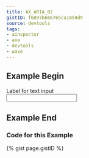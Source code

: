 ```yaml
---
title: AX_ARIA_02
gistID: f6897b666765ca1850d9
source: devtools
tags:
- ainspector 
- axe
- devtools
- wave
---
```


<h2 aria-describedby="{{ page.gistID }}">Example Begin</h2>
<div class="rendered-not">
<!-- Bad: typo in aria-labelledby value -->
<div id="my-label">Label for text input</div>
<input type="text" aria-labelledby="the-label"></input>
</div> <!-- rendered-not -->

<h2 aria-describedby="{{ page.gistID }}">Example End</h2>

<h3 aria-describedby="{{ page.gistID }}">Code for this Example</h3>
{% gist page.gistID %}
